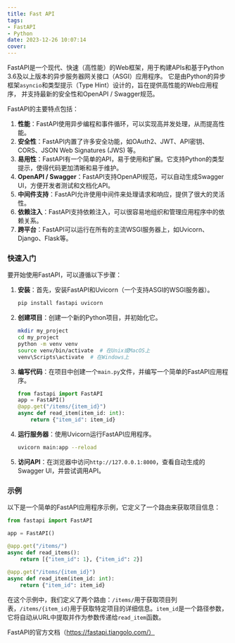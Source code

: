 ```yaml
---
title: Fast API
tags: 
- FastAPI
- Python
date: 2023-12-26 10:07:14
cover:
---
```


FastAPI是一个现代、快速（高性能）的Web框架，用于构建APIs和基于Python 3.6及以上版本的异步服务器网关接口（ASGI）应用程序。
它是由Python的异步框架`asyncio`和类型提示（Type Hint）设计的，旨在提供高性能的Web应用程序，
并支持最新的安全性和OpenAPI / Swagger规范。

FastAPI的主要特点包括：

1. **性能**：FastAPI使用异步编程和事件循环，可以实现高并发处理，从而提高性能。
2. **安全性**：FastAPI内置了许多安全功能，如OAuth2、JWT、API密钥、CORS、JSON Web Signatures (JWS) 等。
3. **易用性**：FastAPI有一个简单的API，易于使用和扩展。它支持Python的类型提示，使得代码更加清晰和易于维护。
4. **OpenAPI / Swagger**：FastAPI支持OpenAPI规范，可以自动生成Swagger UI，方便开发者测试和文档化API。
5. **中间件支持**：FastAPI允许使用中间件来处理请求和响应，提供了很大的灵活性。
6. **依赖注入**：FastAPI支持依赖注入，可以很容易地组织和管理应用程序中的依赖关系。
7. **跨平台**：FastAPI可以运行在所有的主流WSGI服务器上，如Uvicorn、Django、Flask等。

### 快速入门

要开始使用FastAPI，可以遵循以下步骤：

1. **安装**：首先，安装FastAPI和Uvicorn（一个支持ASGI的WSGI服务器）。
   ```bash
   pip install fastapi uvicorn
   ```
2. **创建项目**：创建一个新的Python项目，并初始化它。
   ```bash
   mkdir my_project
   cd my_project
   python -m venv venv
   source venv/bin/activate  # 在Unix或MacOS上
   venv\Scripts\activate  # 在Windows上
   ```
3. **编写代码**：在项目中创建一个`main.py`文件，并编写一个简单的FastAPI应用程序。
   ```python
   from fastapi import FastAPI
   app = FastAPI()
   @app.get("/items/{item_id}")
   async def read_item(item_id: int):
       return {"item_id": item_id}
   ```
4. **运行服务器**：使用Uvicorn运行FastAPI应用程序。
   ```bash
   uvicorn main:app --reload
   ```
5. **访问API**：在浏览器中访问`http://127.0.0.1:8000`，查看自动生成的Swagger UI，并尝试调用API。

### 示例

以下是一个简单的FastAPI应用程序示例，它定义了一个路由来获取项目信息：
```python
from fastapi import FastAPI

app = FastAPI()

@app.get("/items/")
async def read_items():
    return [{"item_id": 1}, {"item_id": 2}]
    
@app.get("/items/{item_id}")
async def read_item(item_id: int):
    return {"item_id": item_id}
```

在这个示例中，我们定义了两个路由：`/items/`用于获取项目列表，`/items/{item_id}`用于获取特定项目的详细信息。`item_id`是一个路径参数，它将自动从URL中提取并作为参数传递给`read_item`函数。

FastAPI的官方文档（https://fastapi.tiangolo.com/）